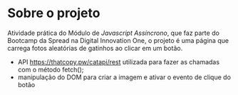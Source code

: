# Sobre o projeto

Atividade prática do Módulo de _Javascript Assíncrono_, que faz parte do Bootcamp da Spread na Digital Innovation One, o projeto é uma página que carrega fotos aleatórias de gatinhos ao clicar em um botão.

- API https://thatcopy.pw/catapi/rest utilizada para fazer as chamadas com o método fetch();
- manipulação do DOM para criar a imagem e ativar o evento de clique do botão
